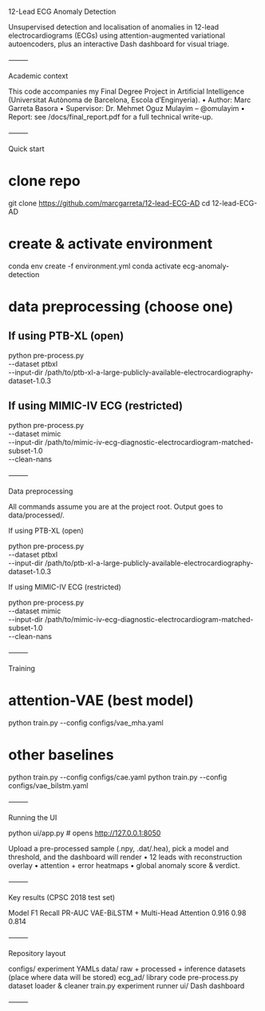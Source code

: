 12-Lead ECG Anomaly Detection

Unsupervised detection and localisation of anomalies in 12-lead electrocardiograms (ECGs) using attention-augmented variational autoencoders, plus an interactive Dash dashboard for visual triage.

⸻

Academic context

This code accompanies my Final Degree Project in Artificial Intelligence (Universitat Autònoma de Barcelona, Escola d’Enginyeria).
	•	Author: Marc Garreta Basora
	•	Supervisor: Dr. Mehmet Oguz Mulayim – @omulayim
	•	Report: see /docs/final_report.pdf for a full technical write-up.

⸻

Quick start

# clone repo
git clone https://github.com/marcgarreta/12-lead-ECG-AD
cd 12-lead-ECG-AD

# create & activate environment
conda env create -f environment.yml
conda activate ecg-anomaly-detection

# data preprocessing (choose one)

## If using PTB-XL (open)
python pre-process.py \
  --dataset ptbxl \
  --input-dir /path/to/ptb-xl-a-large-publicly-available-electrocardiography-dataset-1.0.3

## If using MIMIC-IV ECG (restricted)
python pre-process.py \
  --dataset mimic \
  --input-dir /path/to/mimic-iv-ecg-diagnostic-electrocardiogram-matched-subset-1.0 \
  --clean-nans


⸻

Data preprocessing

All commands assume you are at the project root.
Output goes to data/processed/.

If using PTB-XL (open)

python pre-process.py \
  --dataset ptbxl \
  --input-dir /path/to/ptb-xl-a-large-publicly-available-electrocardiography-dataset-1.0.3

If using MIMIC-IV ECG (restricted)

python pre-process.py \
  --dataset mimic \
  --input-dir /path/to/mimic-iv-ecg-diagnostic-electrocardiogram-matched-subset-1.0 \
  --clean-nans


⸻

Training

# attention-VAE (best model)
python train.py --config configs/vae_mha.yaml

# other baselines
python train.py --config configs/cae.yaml
python train.py --config configs/vae_bilstm.yaml


⸻

Running the UI

python ui/app.py          # opens http://127.0.0.1:8050

Upload a pre-processed sample (.npy, .dat/.hea), pick a model and threshold, and the dashboard will render
• 12 leads with reconstruction overlay
• attention + error heatmaps
• global anomaly score & verdict.

⸻

Key results (CPSC 2018 test set)

Model	F1	Recall	PR-AUC
VAE-BiLSTM + Multi-Head Attention	0.916	0.98	0.814


⸻

Repository layout

configs/            experiment YAMLs
data/               raw + processed + inference datasets (place where data will be stored)
ecg_ad/             library code
pre-process.py      dataset loader & cleaner
train.py            experiment runner
ui/                 Dash dashboard


⸻

